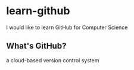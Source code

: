 # learn-github
I would like to learn GitHub for Computer Science

## What's GitHub?
a cloud-based version control system
